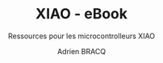 ---
layout: documentation
hide_hero: false
hero_image: image.png
hero_darken: true
image: image.png
component_toc: true
doc_header: true
type: ressources
external_link: https://mjrovai.github.io/XIAO_Big_Power_Small_Board-ebook/

title: XIAO - eBook
subtitle: Ressources pour les microcontrolleurs XIAO
description: Ressources pour les microcontrolleurs XIAO


author: Adrien BRACQ
---